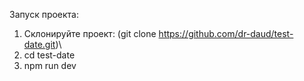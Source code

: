 Запуск проекта:
1. Склонируйте проект: (git clone https://github.com/dr-daud/test-date.git)\
2. cd test-date
3. npm run dev